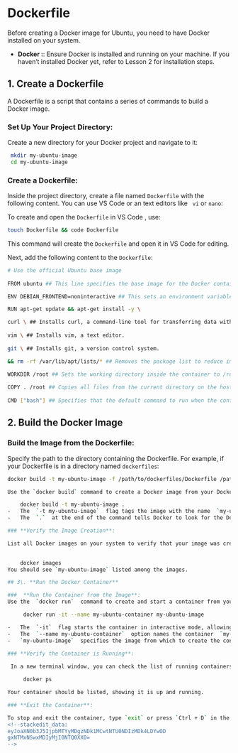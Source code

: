 
#  Dockerfile

Before creating a Docker image for Ubuntu, you need to have Docker installed on your system.

-   **Docker :**: Ensure Docker is installed and running on your machine. If you haven’t installed Docker yet, refer to Lesson 2 for installation steps.

## 1\. Create a Dockerfile

A Dockerfile is a script that contains a series of commands to build a Docker image.

###  **Set Up Your Project Directory**:

Create a new directory for your Docker project and navigate to it:
 
 ```bash 
  mkdir my-ubuntu-image
  cd my-ubuntu-image
```
	

### **Create a Dockerfile**:
Inside the project directory, create a file named `Dockerfile` with the following content. You can use VS Code or an text editors like ` vi` or `nano`:

To create and open the `Dockerfile` in VS Code , use:

```bash
touch Dockerfile && code Dockerfile
```
	
This command will create the `Dockerfile` and open it in VS Code for editing.

Next, add the following content to the `Dockerfile`:

 ```bash
 # Use the official Ubuntu base image
   
FROM ubuntu ## This line specifies the base image for the Docker container. In this case, it's the official Ubuntu image.# Set environment variables (optional) 
 
ENV DEBIAN_FRONTEND=noninteractive ## This sets an environment variable to make apt-get commands run non-interactively, avoiding prompts during package installations.# Update the package list and install basic packages  

RUN apt-get update && apt-get install -y \  

curl \ ## Installs curl, a command-line tool for transferring data with URLs.
  
vim \ ## Installs vim, a text editor.
  
git \ ## Installs git, a version control system. 
 
&& rm -rf /var/lib/apt/lists/* ## Removes the package list to reduce image size.# Set the working directory  

WORKDIR /root ## Sets the working directory inside the container to /root.# Copy files from the host to the container (optional)
  
COPY . /root ## Copies all files from the current directory on the host machine to the /root directory inside the container.# Define the command to run when the container starts
  
CMD ["bash"] ## Specifies that the default command to run when the container starts is bash, which opens a terminal session.  
```	

## 2\. Build the Docker Image


###  **Build the Image from the Dockerfile**:
Specify the path to the directory containing the Dockerfile. For example, if your Dockerfile is in a directory named `dockerfiles`:
```bash
docker build -t my-ubuntu-image -f /path/to/dockerfiles/Dockerfile /path/to/dockerfiles

Use the `docker build` command to create a Docker image from your Dockerfile:

	docker build -t my-ubuntu-image .
-   The  `-t my-ubuntu-image`  flag tags the image with the name  `my-ubuntu-image`.
-   The  `.`  at the end of the command tells Docker to look for the Dockerfile in the current directory.

### **Verify the Image Creation**:

List all Docker images on your system to verify that your image was created successfully:

	
	docker images
You should see `my-ubuntu-image` listed among the images.

## 3\. **Run the Docker Container**

###  **Run the Container from the Image**:
Use the  `docker run`  command to create and start a container from your image:

	 docker run -it --name my-ubuntu-container my-ubuntu-image

-   The  `-it`  flag starts the container in interactive mode, allowing you to interact with it via the terminal.
-   The  `--name my-ubuntu-container`  option names the container  `my-ubuntu-container`.
-   `my-ubuntu-image`  specifies the image from which to create the container.

### **Verify the Container is Running**:
 
 In a new terminal window, you can check the list of running containers using:

	 docker ps

Your container should be listed, showing it is up and running.

### **Exit the Container**:

To stop and exit the container, type `exit` or press `Ctrl + D` in the container's terminal.
<!--stackedit_data:
eyJoaXN0b3J5IjpbMTYyMDgzNDk1MCwtNTU0NDIzMDk4LDYwOD
gxNTMxNSwxMDIyMjI0NTQ0XX0=
-->